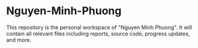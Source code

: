 # Nguyen-Minh-Phuong
This repository is the personal workspace of "Nguyen Minh Phuong". It will contain all relevant files including reports, source code, progress updates, and more.
